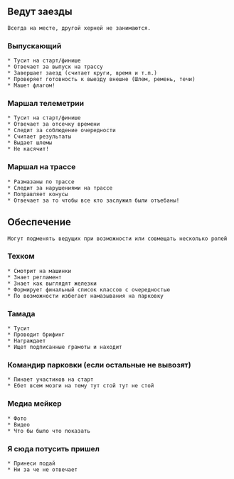 ## Ведут заезды
    Всегда на месте, другой херней не занимаются.
### Выпускающий
    * Тусит на старт/финише
    * Отвечает за выпуск на трассу
    * Завершает заезд (считает круги, время и т.п.)
    * Проверяет готовность к выезду внешне (Шлем, ремень, течи)
    * Машет флагом!
### Маршал телеметрии
    * Тусит на старт/финише
    * Отвечает за отсечку времени
    * Следит за соблюдение очередности
    * Считает результаты
    * Выдает шлемы
    * Не касячит!
### Маршал на трассе
    * Размазаны по трассе
    * Следит за нарушениями на трассе
    * Поправляет конусы
    * Отвечает за то чтобы все кто заслужил были отъебаны!

## Обеспечение
    Могут подменять ведущих при возможности или совмещать несколько ролей
### Техком
    * Смотрит на машинки
    * Знает регламент
    * Знает как выглядят железки
    * Формирует финальный список классов с очередностью
    * По возможности избегает намазывания на парковку
### Тамада
    * Тусит
    * Проводит брифинг
    * Награждает
    * Ищет подписанные грамоты и находит
### Командир парковки (если остальные не вывозят)
    * Пинает участиков на старт
    * Ебет всем мозги на тему тут стой тут не стой
### Медиа мейкер
    * Фото
    * Видео
    * Что бы было что показать
### Я сюда потусить пришел
    * Принеси подай
    * Ни за че не отвечает
